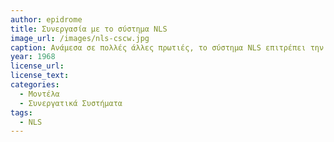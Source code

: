 ```yaml
---
author: epidrome
title: Συνεργασία με το σύστημα NLS 
image_url: /images/nls-cscw.jpg
caption: Ανάμεσα σε πολλές άλλες πρωτιές, το σύστημα NLS επιτρέπει την συνεργασία μεταξύ χρηστών που βρίσκονται σε διαφορετικά τερματικά σε πραγματικό χρόνο. Η συνεργασία μπορεί να γίνει τόσο με το πληκτρολόγιο, όσο και με τις χειρονομίες από τον δείκτη του ποντικιού, καθώς και με ταυτόχρονη προβολή βίντεο από τον χρήστη. 
year: 1968 
license_url: 
license_text: 
categories:
  - Μοντέλα 
  - Συνεργατικά Συστήματα 
tags:
  - NLS 
---
```

